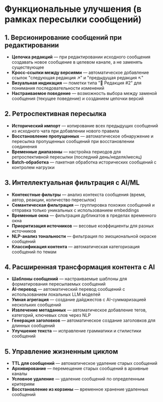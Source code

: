# Функциональные улучшения (в рамках пересылки сообщений)

## 1. Версионирование сообщений при редактировании
- **Цепочка редакций** — при редактировании исходного сообщения создавать новое сообщение в целевом канале, а не заменять существующее
- **Кросс-ссылки между версиями** — автоматическое добавление ссылок "следующая редакция ↗" и "предыдущая редакция ↖" 
- **Визуальная индикация** — пометки типа "📝 Редакция #2" для понимания последовательности изменений
- **Настраиваемое поведение** — возможность выбора между заменой сообщения (текущее поведение) и созданием цепочки версий

## 2. Ретроспективная пересылка
- **Исторический импорт** — копирование всех предыдущих сообщений из исходного чата при добавлении нового правила
- **Восстановление пропущенных** — автоматическое обнаружение и пересылка пропущенных сообщений при восстановлении соединения
- **Временные диапазоны** — настройка периодов для ретроспективной пересылки (последний день/неделя/месяц)
- **Batch-обработка** — пакетная обработка исторических сообщений с контролем нагрузки

## 3. Интеллектуальная фильтрация с AI/ML
- **Контекстные фильтры** — анализ контекста сообщения (время, автор, реакции, количество пересылок)
- **Семантическая фильтрация** — группировка похожих сообщений и отправка только уникальных с использованием embeddings
- **Временные окна** — фильтрация дубликатов в пределах временного окна
- **Приоритизация источников** — весовые коэффициенты для разных источников
- **NLP-анализ тональности** — фильтрация по эмоциональной окраске сообщений
- **Классификация контента** — автоматическая категоризация сообщений по темам

## 4. Расширенная трансформация контента с AI
- **Шаблоны сообщений** — настраиваемые шаблоны для форматирования пересылаемых сообщений
- **AI-перевод** — автоматический перевод сообщений с использованием локальных LLM моделей
- **Умная агрегация** — создание дайджестов с AI-суммаризацией нескольких сообщений
- **Извлечение метаданных** — автоматическое добавление тегов, категорий, ключевых слов через NLP
- **Генерация заголовков** — автоматическое создание заголовков для длинных сообщений
- **Улучшение текста** — исправление грамматики и стилистики сообщений

## 5. Управление жизненным циклом
- **TTL для сообщений** — автоматическое удаление старых сообщений
- **Архивирование** — перемещение старых сообщений в архивные каналы
- **Условное удаление** — удаление сообщений по определенным критериям
- **Восстановление из корзины** — временное хранение удаленных сообщений